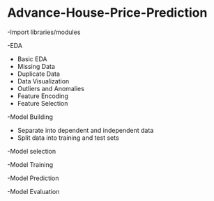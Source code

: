 # Advance-House-Price-Prediction
-Import libraries/modules

-EDA
  - Basic EDA
  - Missing Data
  - Duplicate Data
  - Data Visualization
  - Outliers and Anomalies
  - Feature Encoding
  - Feature Selection
    
-Model Building
  - Separate into dependent and independent data
  - Split data into training and test sets
    
-Model selection

-Model Training

-Model Prediction

-Model Evaluation
